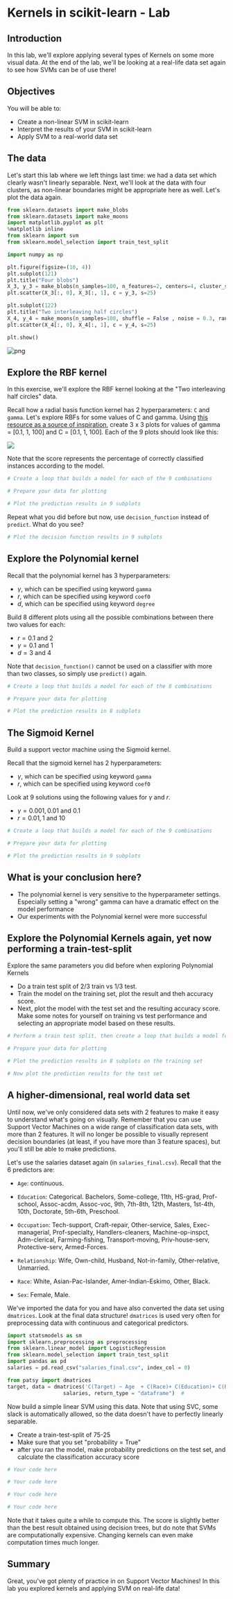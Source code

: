 
# Kernels in scikit-learn - Lab

## Introduction

In this lab, we'll explore applying several types of Kernels on some more visual data. At the end of the lab, we'll be looking at a real-life data set again to see how SVMs can be of use there!

## Objectives

You will be able to:
- Create a non-linear SVM in scikit-learn
- Interpret the results of your SVM in scikit-learn
- Apply SVM to a real-world data set


## The data

Let's start this lab where we left things last time: we had a data set which clearly wasn't linearly separable. Next, we'll look at the data with four clusters, as non-linear boundaries might be appropriate here as well. Let's plot the data again.


```python
from sklearn.datasets import make_blobs
from sklearn.datasets import make_moons
import matplotlib.pyplot as plt
%matplotlib inline  
from sklearn import svm
from sklearn.model_selection import train_test_split

import numpy as np

plt.figure(figsize=(10, 4))
plt.subplot(121)
plt.title("Four blobs")
X_3, y_3 = make_blobs(n_samples=100, n_features=2, centers=4, cluster_std=1.6, random_state = 123)
plt.scatter(X_3[:, 0], X_3[:, 1], c = y_3, s=25)

plt.subplot(122)
plt.title("Two interleaving half circles")
X_4, y_4 = make_moons(n_samples=100, shuffle = False , noise = 0.3, random_state=123)
plt.scatter(X_4[:, 0], X_4[:, 1], c = y_4, s=25)

plt.show()
```


![png](index_files/index_7_0.png)


## Explore the RBF kernel

In this exercise, we'll explore the RBF kernel looking at the "Two interleaving half circles" data.

Recall how a radial basis function kernel has 2 hyperparameters: `C` and `gamma`. Let's explore RBFs for some values of C and gamma. Using [this resource as a source of inspiration](https://scikit-learn.org/stable/auto_examples/svm/plot_rbf_parameters.html), create 3 x 3 plots for values of gamma = [0.1, 1, 100] and C = [0.1, 1, 100]. Each of the 9 plots should look like this:

![](SVM_rbf.png)

Note that the score represents the percentage of correctly classified instances according to the model. 


```python
# Create a loop that builds a model for each of the 9 combinations

```


```python
# Prepare your data for plotting

```


```python
# Plot the prediction results in 9 subplots  

```

Repeat what you did before but now, use `decision_function` instead of `predict`. What do you see?


```python
# Plot the decision function results in 9 subplots

```

## Explore the Polynomial kernel

Recall that the polynomial kernel has 3 hyperparameters:
- $\gamma$, which can be specified using keyword `gamma`
- $r$, which can be specified using keyword `coef0`
- $d$, which can be specified using keyword `degree`

Build 8 different plots using all the possible combinations between there two values for each:
- $r= 0.1$ and $2$
- $\gamma= 0.1$ and $1$
- $d= 3$ and $4$

Note that `decision_function()` cannot be used on a classifier with more than two classes, so simply use `predict()` again.


```python
# Create a loop that builds a model for each of the 8 combinations

```


```python
# Prepare your data for plotting

```


```python
# Plot the prediction results in 8 subplots  

```

## The Sigmoid Kernel

Build a support vector machine using the Sigmoid kernel.

Recall that the sigmoid kernel has 2 hyperparameters:
- $\gamma$, which can be specified using keyword `gamma`
- $r$, which can be specified using keyword `coef0`


Look at 9 solutions using the following values for $\gamma$ and $r$.

- $\gamma= 0.001, 0.01$ and $0.1$
- $r = 0.01, 1$ and $10$


```python
# Create a loop that builds a model for each of the 9 combinations

```


```python
# Prepare your data for plotting

```


```python
# Plot the prediction results in 9 subplots  

```

## What is your conclusion here?

- The polynomial kernel is very sensitive to the hyperparameter settings. Especially setting a "wrong" gamma can have a dramatic effect on the model performance
- Our experiments with the Polynomial kernel were more successful

## Explore the Polynomial Kernels again, yet now performing a train-test-split

Explore the same parameters you did before when exploring Polynomial Kernels
- Do a train test split of 2/3 train vs 1/3 test. 
- Train the model on the training set, plot the result and theh accuracy score.
- Next, plot the model with the test set and the resulting accuracy score. Make some notes for yourself on training vs test performance and selecting an appropriate model based on these results.



```python
# Perform a train test split, then create a loop that builds a model for each of the 8 combinations

```


```python
# Prepare your data for plotting

```


```python
# Plot the prediction results in 8 subplots on the training set  

```


```python
# Now plot the prediction results for the test set
```

## A higher-dimensional, real world data set

Until now, we've only considered data sets with 2 features to make it easy to understand what's going on visually. Remember that you can use Support Vector Machines on a wide range of classification data sets, with more than 2 features. It will no longer be possible to visually represent decision boundaries (at least, if you have more than 3 feature spaces), but you'll still be able to make predictions.

Let's use the salaries dataset again (in `salaries_final.csv`). Recall that the 6 predictors are:

- `Age`: continuous.

- `Education`: Categorical. Bachelors, Some-college, 11th, HS-grad, Prof-school, Assoc-acdm, Assoc-voc, 9th, 7th-8th, 12th, Masters, 1st-4th, 10th, Doctorate, 5th-6th, Preschool.

- `Occupation`: Tech-support, Craft-repair, Other-service, Sales, Exec-managerial, Prof-specialty, Handlers-cleaners, Machine-op-inspct, Adm-clerical, Farming-fishing, Transport-moving, Priv-house-serv, Protective-serv, Armed-Forces.

- `Relationship`: Wife, Own-child, Husband, Not-in-family, Other-relative, Unmarried.

- `Race`: White, Asian-Pac-Islander, Amer-Indian-Eskimo, Other, Black.

- `Sex`: Female, Male.

We've imported the data for you and have also converted the data set using `dmatrices`. Look at the final data structure! `dmatrices` is used very often for preprocessing data with continuous and categorical predictors.


```python
import statsmodels as sm
import sklearn.preprocessing as preprocessing
from sklearn.linear_model import LogisticRegression
from sklearn.model_selection import train_test_split
import pandas as pd
salaries = pd.read_csv("salaries_final.csv", index_col = 0)
```


```python
from patsy import dmatrices
target, data = dmatrices('C(Target) ~ Age  + C(Race)+ C(Education)+ C(Relationship)+ C(Sex)+ C(Occupation)', 
                  salaries, return_type = "dataframe")  #
```

Now build a simple linear SVM using this data. Note that using SVC, some slack is automatically allowed, so the data doesn't have to perfectly linearly separable.

- Create a train-test-split of 75-25
- Make sure that you set "probability = True"
- after you ran the model, make probability predictions on the test set, and calculate the classification accuracy score


```python
# Your code here
```


```python
# Your code here
```


```python
# Your code here
```


```python
# Your code here
```

Note that it takes quite a while to compute this. The score is slightly better than the best result obtained using decision trees, but do note that SVMs are computationally expensive. Changing kernels can even make computation times much longer.

## Summary

Great, you've got plenty of practice in on Support Vector Machines! In this lab you explored kernels and applying SVM on real-life data!
